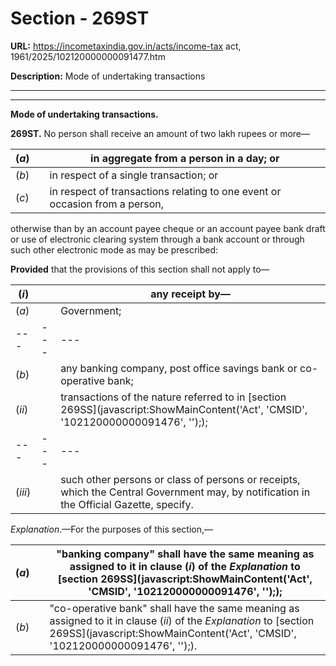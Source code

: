 # Section - 269ST

**URL:** https://incometaxindia.gov.in/acts/income-tax act, 1961/2025/102120000000091477.htm

**Description:** Mode of undertaking transactions

---

****

**Mode of undertaking transactions.**

**269ST.** No person shall receive an amount of two lakh rupees or more—

(_a_)|  |  in aggregate from a person in a day; or  
---|---|---  
(_b_)|  |  in respect of a single transaction; or  
(_c_)|  |  in respect of transactions relating to one event or occasion from a person,  
  
otherwise than by an account payee cheque or an account payee bank draft or use of electronic clearing system through a bank account or through such other electronic mode as may be prescribed:

**Provided** that the provisions of this section shall not apply to—

(_i_)|  |  any receipt by—  
---|---|---  
(_a_)|  |  Government;  
---|---|---  
(_b_)|  |  any banking company, post office savings bank or co-operative bank;  
(_ii_)|  |  transactions of the nature referred to in [section 269SS](javascript:ShowMainContent\('Act', 'CMSID', '102120000000091476', ''\););  
---|---|---  
(_iii_)|  |  such other persons or class of persons or receipts, which the Central Government may, by notification in the Official Gazette, specify.  
  
_Explanation_.—For the purposes of this section,—

(_a_)|  |  "banking company" shall have the same meaning as assigned to it in clause (_i_) of the _Explanation_ to [section 269SS](javascript:ShowMainContent\('Act', 'CMSID', '102120000000091476', ''\););  
---|---|---  
(_b_)|  |  "co-operative bank" shall have the same meaning as assigned to it in clause (_ii_) of the _Explanation_ to [section 269SS](javascript:ShowMainContent\('Act', 'CMSID', '102120000000091476', ''\);).